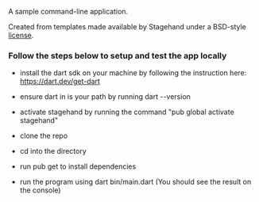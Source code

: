 A sample command-line application.

Created from templates made available by Stagehand under a BSD-style
[license](https://github.com/dart-lang/stagehand/blob/master/LICENSE).

### Follow the steps below to setup and test the app locally

- install the dart sdk on your machine by following the instruction here: https://dart.dev/get-dart

- ensure dart in is your path by running dart --version

- activate stagehand by running the command "pub global activate stagehand"

- clone the repo

- cd into the directory

- run pub get to install dependencies

- run the program using dart bin/main.dart (You should see the result on the console)
